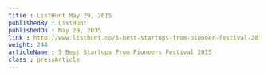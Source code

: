 ```yaml
---
title : ListHunt May 29, 2015
publishedBy : ListHunt
publishedOn : May 29, 2015
link : http://www.listhunt.co/5-best-startups-from-pioneer-festival-2015/
weight: 244
articleName : 5 Best Startups From Pioneers Festival 2015
class : pressArticle
---
```

